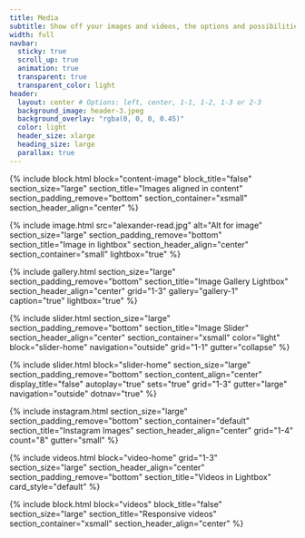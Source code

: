 ```yaml
---
title: Media
subtitle: Show off your images and videos, the options and possibilities are endless.
width: full
navbar:
  sticky: true
  scroll_up: true
  animation: true
  transparent: true
  transparent_color: light
header:
  layout: center # Options: left, center, 1-1, 1-2, 1-3 or 2-3
  background_image: header-3.jpeg
  background_overlay: "rgba(0, 0, 0, 0.45)"
  color: light
  header_size: xlarge
  heading_size: large
  parallax: true
---
```


{% include block.html 
  block="content-image"
  block_title="false"
  section_size="large"
  section_title="Images aligned in content"
  section_padding_remove="bottom"
  section_container="xsmall"
  section_header_align="center"
%}

{% include image.html 
	src="alexander-read.jpg"
  alt="Alt for image"
  section_size="large"
  section_padding_remove="bottom"
  section_title="Image in lightbox"
  section_header_align="center"
  section_container="small"
  lightbox="true"
%}

{% include gallery.html 
  section_size="large"
  section_padding_remove="bottom"
  section_title="Image Gallery Lightbox" 
  section_header_align="center"
  grid="1-3"
  gallery="gallery-1"
  caption="true"
  lightbox="true"
%}

{% include slider.html 
  section_size="large"
  section_padding_remove="bottom"
  section_title="Image Slider" 
  section_header_align="center"
  section_container="xsmall"
  color="light"
  block="slider-home" 
  navigation="outside"
  grid="1-1"
  gutter="collapse"
%}

{% include slider.html 
  block="slider-home" 
  section_size="large"
  section_padding_remove="bottom"
  section_content_align="center"
  display_title="false"
  autoplay="true"
  sets="true"
  grid="1-3"
  gutter="large"
  navigation="outside"
  dotnav="true"
%}

{% include instagram.html 
  section_size="large"
  section_padding_remove="bottom"
  section_container="default"
  section_title="Instagram Images"
  section_header_align="center"
  grid="1-4" 
  count="8" 
  gutter="small"
%}

{% include videos.html 
  block="video-home" 
  grid="1-3" 
  section_size="large"
  section_header_align="center"
  section_padding_remove="bottom"
  section_title="Videos in Lightbox" 
  card_style="default"
%}

{% include block.html 
  block="videos"
  block_title="false"
  section_size="large"
  section_title="Responsive videos" 
  section_container="xsmall"
  section_header_align="center"
%}
